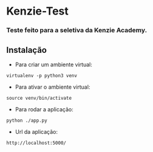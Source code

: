 # Kenzie-Test

### Teste feito para a seletiva da Kenzie Academy.

## Instalação

- Para criar um ambiente virtual:

```
virtualenv -p python3 venv
```

- Para ativar o ambiente virtual:
```
source venv/bin/activate 
```

- Para rodar a aplicação:

```
python ./app.py
```

- Url da aplicação:

```
http://localhost:5000/
```